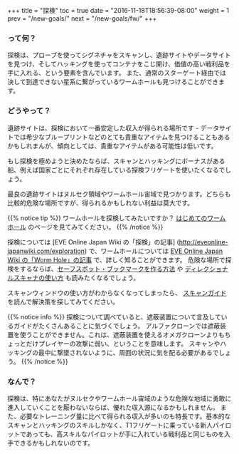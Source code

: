 +++ title = "探検" toc = true date = "2016-11-18T18:56:39-08:00" weight = 1 prev = "/new-goals/" next = "/new-goals/fw/" +++

### って何？

探検は、プローブを使ってシグネチャをスキャンし、遺跡サイトやデータサイトを見つけ、そしてハッキングを使ってコンテナをこじ開け、価値の高い戦利品を手に入れる、という要素を含んでいます。 また、通常のスターゲート経由では決して到達できない星系に繋がっているワームホールも見つけることができます。

### どうやって？

遺跡サイトは、探検において一番安定した収入が得られる場所です - データサイトでは希少なブループリントなどのとても貴重なアイテムを見つけることもあるかもしれまんが、傾向としては、貴重なアイテムがある可能性は低いです。

もし探検を極めようと決めたならば、スキャンとハッキングにボーナスがある船、例えば国家ごとにそれぞれ存在している探検フリゲートを使いたくなるでしょう。

最良の遺跡サイトはヌルセク領域やワームホール宙域で見つかります。どちらも比較的危険な場所ですが、得られるかもしれない利益は莫大です。

{{% notice tip %}} ワームホールを探検してみたいですか？ [はじめてのワームホール](/reference/wormholes/) のページを見てみてください。 {{% /notice %}}

探検については \[EVE Online Japan Wiki の「探検」の記事\] (http://eveonline-japanwiki.com/exploration) で、ワームホールについては [EVE Online Japan Wiki の「Worm Hole」の記事](http://eveonline-japanwiki.com/exploration/worm-hole) で、詳しく知ることができます。 危険な場所で探検をするならば、[セーフスポット・ブックマークを作る方法](http://wiki.eveuniversity.org/Bookmarks#Safe_Spots) や [ディレクショナルスキャナの使い方](http://wiki.eveuniversity.org/Directional_Scanner_Guide) も読みたくなるでしょう。

スキャンウィンドウの使い方がわからなくなってしまったら、 [スキャンガイド](/reference/scanning/) を読んで解決策を探してみてください。

{{% notice info %}} 探検について調べていると、遮蔽装置について言及しているガイドがたくさんあることに気づくでしょう。 アルファクローンでは遮蔽装置を使うことができません。これは、遮蔽装置を使えるオメガクローンよりもちょっとだけプレイヤーの攻撃に弱い、ということを意味します。 スキャンやハッキングの最中に撃墜されないように、周囲の状況に気を配る必要があるでしょう。 {{% /notice %}}

### なんで？

探検は、特にあなたがヌルセクやワームホール宙域のような危険な地域に勇敢に進入していくことを厭わないならば、優れた収入源になるかもしれません。 また、必要なトレーニング量に比べて得られる収入が多いのも特長です。基本的なスキャンとハッキングのスキルしかなく、T1フリゲートに乗っている新人パイロットであっても、高スキルなパイロットが手に入れている戦利品と同じものを入手できるかもしれないのです。